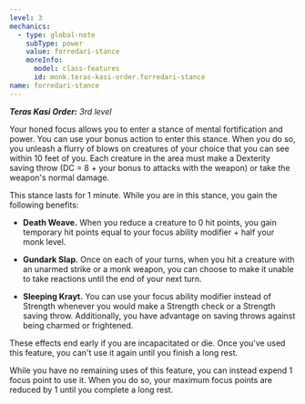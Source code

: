 ```yaml
---
level: 3
mechanics:
  - type: global-note
    subType: power
    value: forredari-stance
    moreInfo:
      model: class-features
      id: monk.teras-kasi-order.forredari-stance
name: forredari-stance
---
```

_**Teras Kasi Order:** 3rd level_
Your honed focus allows you to enter a stance of mental fortification and power. You can use your bonus action to enter this stance. When you do so, you unleash a flurry of blows on creatures of your choice that you can see within 10 feet of you. Each creature in the area must make a Dexterity saving throw (DC = 8 + your bonus to attacks with the weapon) or take the weapon's normal damage.
This stance lasts for 1 minute. While you are in this stance, you gain the following benefits:
- **Death Weave.** When you reduce a creature to 0 hit points, you gain temporary hit points equal to your focus ability modifier + half your monk level.
- **Gundark Slap.** Once on each of your turns, when you hit a creature with an unarmed strike or a monk weapon, you can choose to make it unable to take reactions until the end of your next turn.
- **Sleeping Krayt.** You can use your focus ability modifier instead of Strength whenever you would make a Strength check or a Strength saving throw. Additionally, you have advantage on saving throws against being charmed or frightened.
These effects end early if you are incapacitated or die. Once you've used this feature, you can't use it again until you finish a long rest.
While you have no remaining uses of this feature, you can instead expend 1 focus point to use it. When you do so, your maximum focus points are reduced by 1 until you complete a long rest.